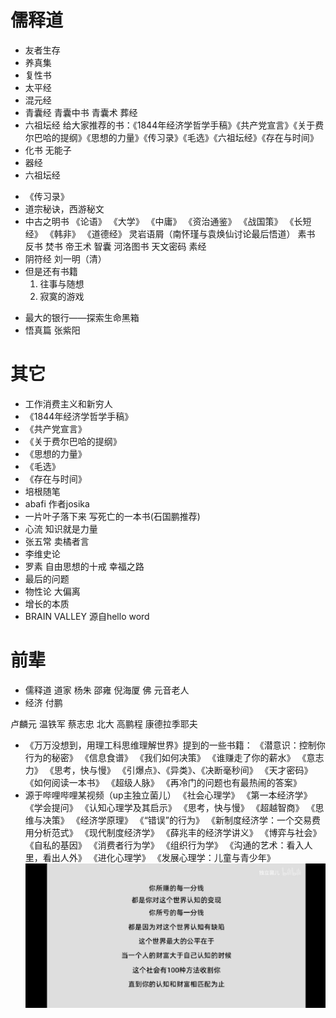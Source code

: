 # 儒释道
* 友者生存
* 养真集
* 复性书
* 太平经
* 混元经
* 青囊经 青囊中书 青囊术 葬经
* 六祖坛经 给大家推荐的书：《1844年经济学哲学手稿》《共产党宣言》《关于费尔巴哈的提纲》《思想的力量》《传习录》《毛选》《六祖坛经》《存在与时间》
* 化书   无能子
* 器经
* 六祖坛经
- 《传习录》
- 道宗秘诀，西游秘文
- 中古之明书
	《论语》
	《大学》
	《中庸》
	《资治通鉴》
	《战国策》
	《长短经》
	《韩非》
	《道德经》
	灵岩语屑（南怀瑾与袁焕仙讨论最后悟道）
	素书
	反书
	焚书
	帝王术
	智囊
	河洛图书
	天文密码
	素经
- 阴符经 刘一明（清）
- 但是还有书籍
	1.  往事与随想
	2.  寂寞的游戏
* 最大的银行——探索生命黑箱
* 悟真篇 张紫阳

# 其它
- 工作消费主义和新穷人
- 《1844年经济学哲学手稿》
- 《共产党宣言》
- 《关于费尔巴哈的提纲》
- 《思想的力量》
- 《毛选》
- 《存在与时间》 ​
- 培根随笔
- abafi 作者josika
- 一片叶子落下来 写死亡的一本书(石国鹏推荐)
- 心流 知识就是力量
- 张五常 卖橘者言
- 李维史论
- 罗素
	自由思想的十戒
	幸福之路
- 最后的问题
- 物性论 大偏离
- 增长的本质
- BRAIN VALLEY 源自hello word

# 前辈
- 儒释道
	道家 杨朱 邵雍 倪海厦
	佛 元音老人
- 经济
	付鹏

卢麟元
温铁军
蔡志忠
北大 高鹏程
康德拉季耶夫

- 《万万没想到，用理工科思维理解世界》提到的一些书籍：
	《潜意识：控制你行为的秘密》
	《信息食谱》
	《我们如何决策》
	《谁赚走了你的薪水》
	《意志力》
	《思考，快与慢》
	《引爆点》、《异类》、《决断毫秒间》
	《天才密码》
	《如何阅读一本书》
	《超级人脉》
	《再冷门的问题也有最热闹的答案》
- 源于哔哩哔哩某视频（up主独立菌儿）
	《社会心理学》
	《第一本经济学》
	《学会提问》
	《认知心理学及其启示》
	《思考，快与慢》
	《超越智商》
	《思维与决策》
	《经济学原理》
	《“错误”的行为》
	《新制度经济学：一个交易费用分析范式》
	《现代制度经济学》
	《薛兆丰的经济学讲义》
	《博弈与社会》
	《自私的基因》
	《消费者行为学》
	《组织行为学》
	《沟通的艺术：看入人里，看出人外》
	《进化心理学》
	《发展心理学：儿童与青少年》
	![赚钱](assets/赚钱.jpg)
